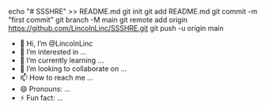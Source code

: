 echo "# SSSHRE" >> README.md
git init
git add README.md
git commit -m "first commit"
git branch -M main
git remote add origin https://github.com/LincolnLinc/SSSHRE.git
git push -u origin main

- 👋 Hi, I’m @LincolnLinc
- 👀 I’m interested in ...
- 🌱 I’m currently learning ...
- 💞️ I’m looking to collaborate on ...
- 📫 How to reach me ...
- 😄 Pronouns: ...
- ⚡ Fun fact: ...

<!---
LincolnLinc/LincolnLinc is a ✨ special ✨ repository because its `README.md` (this file) appears on your GitHub profile.
You can click the Preview link to take a look at your changes.
--->
